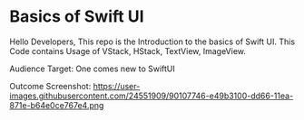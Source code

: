 # Basics of Swift UI

Hello Developers,
This repo is the Introduction to the basics of Swift UI.
This Code contains Usage of VStack, HStack, TextView, ImageView.

Audience Target: One comes new to SwiftUI

Outcome Screenshot: https://user-images.githubusercontent.com/24551909/90107746-e49b3100-dd66-11ea-871e-b64e0ce767e4.png



